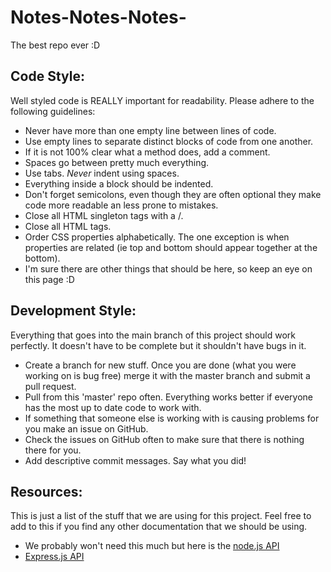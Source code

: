 Notes-Notes-Notes-
==================
The best repo ever :D

Code Style:
-----------
Well styled code is REALLY important for readability. Please adhere to the following guidelines:
- Never have more than one empty line between lines of code.
- Use empty lines to separate distinct blocks of code from one another.
- If it is not 100% clear what a method does, add a comment.
- Spaces go between pretty much everything.
- Use tabs. *Never* indent using spaces.
- Everything inside a block should be indented.
- Don't forget semicolons, even though they are often optional they make code more readable an less prone to mistakes.
- Close all HTML singleton tags with a /.
- Close all HTML tags.
- Order CSS properties alphabetically. The one exception is when properties are related (ie top and bottom should
appear together at the bottom).
- I'm sure there are other things that should be here, so keep an eye on this page :D

Development Style:
------------------
Everything that goes into the main branch of this project should work perfectly. It doesn't have to be complete but it shouldn't have bugs in it.
- Create a branch for new stuff. Once you are done (what you were working on is bug free) merge it with the master branch and submit a pull request.
- Pull from this 'master' repo often. Everything works better if everyone has the most up to date code to work with.
- If something that someone else is working with is causing problems for you make an issue on GitHub.
- Check the issues on GitHub often to make sure that there is nothing there for you.
- Add descriptive commit messages. Say what you did!

Resources:
----------
This is just a list of the stuff that we are using for this project. Feel free to add to this if you find any other documentation that we should be using.
- We probably won't need this much but here is the <a href="http://nodejs.org/api/">node.js API</a>
- <a href="http://expressjs.com/api.html">Express.js API</a>